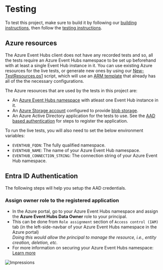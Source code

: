 # Testing

To test this project, make sure to build it by following our [building instructions](https://github.com/Azure/azure-sdk-for-js/blob/main/CONTRIBUTING.md#building), then follow the [testing instructions](https://github.com/Azure/azure-sdk-for-js/blob/main/CONTRIBUTING.md#testing).

## Azure resources 

The Azure Event Hubs client does not have any recorded tests and so, all the tests require an Azure Event Hubs namespace to be set up beforehand with at least a single Event Hub instance in it. You can use existing Azure resources for the live tests, or generate new ones by using our [New-TestResources.ps1](https://github.com/Azure/azure-sdk-for-js/blob/main/eng/common/TestResources/New-TestResources.ps1) script, which will use an [ARM template](https://github.com/Azure/azure-sdk-for-js/blob/main/sdk/eventhub/test-resources.json) that already has all of the the necessary configurations.

The Azure resources that are used by the tests in this project are:

- An [Azure Event Hubs namespace](https://docs.microsoft.com/azure/event-hubs/event-hubs-features#namespace) with atleast one Event Hub instance in it.
- An [Azure Storage account](https://docs.microsoft.com/azure/storage/common/storage-account-overview) configured to provide [blob storage](https://docs.microsoft.com/azure/storage/blobs/storage-blobs-introduction#blob-storage-resources).
- An Azure Active Directory application for the tests to use. See the [AAD based authentication](#aad-based-authentication) for steps to register the application.

To run the live tests, you will also need to set the below environment variables:

- `EVENTHUB_FQDN`: The fully qualified namespace.
- `EVENTHUB_NAME`: The name of your Azure Event Hub namespace.
- `EVENTHUB_CONNECTION_STRING`: The connection string of your Azure Event Hub namespace.

## Entra ID Authentication

The following steps will help you setup the AAD credentials.

### Assign owner role to the registered application

- In the Azure portal, go to your Azure Event Hubs namespace and assign the **Azure Event Hubs Data Owner** role to your principal.
- This can be done from `Role assignment` section of `Access control (IAM)` tab (in the left-side-navbar of your Azure Event Hubs namespace in the Azure portal)  
  _Doing this would allow the principal to manage the resource, i.e., entity creation, deletion, etc._
- For more information on securing your Azure Event Hubs namespace: [Learn more](https://docs.microsoft.com/azure/event-hubs/authorize-access-event-hubs)

![Impressions](https://azure-sdk-impressions.azurewebsites.net/api/impressions/azure-sdk-for-js%2Fsdk%2Feventhub%2Fevent-hubs%2Ftest%2FREADME.png)
